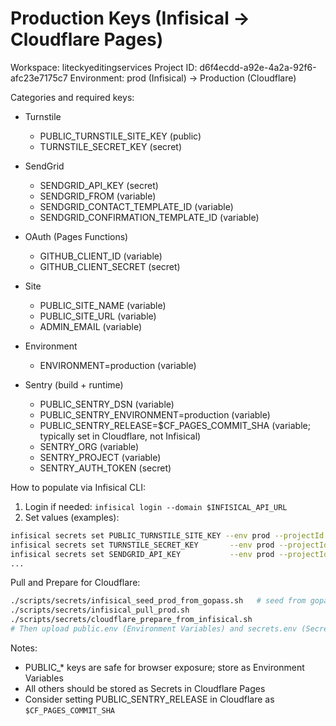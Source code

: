 # Production Keys (Infisical → Cloudflare Pages)

Workspace: liteckyeditingservices
Project ID: d6f4ecdd-a92e-4a2a-92f6-afc23e7175c7
Environment: prod (Infisical) → Production (Cloudflare)

Categories and required keys:

- Turnstile
  - PUBLIC_TURNSTILE_SITE_KEY (public)
  - TURNSTILE_SECRET_KEY (secret)

- SendGrid
  - SENDGRID_API_KEY (secret)
  - SENDGRID_FROM (variable)
  - SENDGRID_CONTACT_TEMPLATE_ID (variable)
  - SENDGRID_CONFIRMATION_TEMPLATE_ID (variable)

- OAuth (Pages Functions)
  - GITHUB_CLIENT_ID (variable)
  - GITHUB_CLIENT_SECRET (secret)

- Site
  - PUBLIC_SITE_NAME (variable)
  - PUBLIC_SITE_URL (variable)
  - ADMIN_EMAIL (variable)

- Environment
  - ENVIRONMENT=production (variable)

- Sentry (build + runtime)
  - PUBLIC_SENTRY_DSN (variable)
  - PUBLIC_SENTRY_ENVIRONMENT=production (variable)
  - PUBLIC_SENTRY_RELEASE=$CF_PAGES_COMMIT_SHA (variable; typically set in Cloudflare, not Infisical)
  - SENTRY_ORG (variable)
  - SENTRY_PROJECT (variable)
  - SENTRY_AUTH_TOKEN (secret)

How to populate via Infisical CLI:

1. Login if needed: `infisical login --domain $INFISICAL_API_URL`
2. Set values (examples):

```bash
infisical secrets set PUBLIC_TURNSTILE_SITE_KEY --env prod --projectId d6f4ecdd-a92e-4a2a-92f6-afc23e7175c7
infisical secrets set TURNSTILE_SECRET_KEY       --env prod --projectId d6f4ecdd-a92e-4a2a-92f6-afc23e7175c7
infisical secrets set SENDGRID_API_KEY           --env prod --projectId d6f4ecdd-a92e-4a2a-92f6-afc23e7175c7
...
```

Pull and Prepare for Cloudflare:

```bash
./scripts/secrets/infisical_seed_prod_from_gopass.sh   # seed from gopass (no values printed)
./scripts/secrets/infisical_pull_prod.sh
./scripts/secrets/cloudflare_prepare_from_infisical.sh
# Then upload public.env (Environment Variables) and secrets.env (Secrets) to Cloudflare Pages (Production)
```

Notes:

- PUBLIC\_\* keys are safe for browser exposure; store as Environment Variables
- All others should be stored as Secrets in Cloudflare Pages
- Consider setting PUBLIC_SENTRY_RELEASE in Cloudflare as `$CF_PAGES_COMMIT_SHA`
